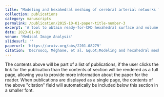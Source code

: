 ```yaml
---
title: "Modeling and hexahedral meshing of cerebral arterial networks from centerlines."
collection: publications
category: manuscripts
permalink: /publication/2015-10-01-paper-title-number-3
excerpt: 'A tool to obtain ready-for-CFD hexahedral surface and volume arterial network meshes from centerlines'
date: 2023-01-01
venue: 'Medical Image Analysis'
slidesurl: ''
paperurl: 'https://arxiv.org/abs/2201.08279'
citation: 'Decroocq, Méghane, et al. &quot;Modeling and hexahedral meshing of cerebral arterial networks from centerlines.&quot; <i>Medical image analysis<i> 89 (2023): 102912.'
---
```


The contents above will be part of a list of publications, if the user clicks the link for the publication than the contents of section will be rendered as a full page, allowing you to provide more information about the paper for the reader. When publications are displayed as a single page, the contents of the above "citation" field will automatically be included below this section in a smaller font.

